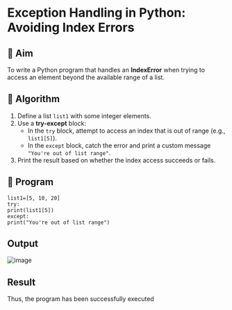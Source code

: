 # Exception Handling in Python: Avoiding Index Errors

## 🎯 Aim
To write a Python program that handles an **IndexError** when trying to access an element beyond the available range of a list.

## 🧠 Algorithm
1. Define a list `list1` with some integer elements.
2. Use a **try-except** block:
   - In the `try` block, attempt to access an index that is out of range (e.g., `list1[5]`).
   - In the `except` block, catch the error and print a custom message `"You're out of list range"`.
3. Print the result based on whether the index access succeeds or fails.

## 🧾 Program
```
list1=[5, 10, 20]
try:
print(list1[5])
except:
print("You're out of list range")
```
## Output
![image](https://github.com/user-attachments/assets/f800332d-38eb-400d-84cc-f1ecfe659c86)

## Result
Thus, the program has been successfully executed
